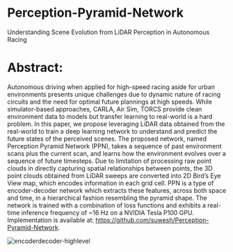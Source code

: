 # Perception-Pyramid-Network
Understanding Scene Evolution from LiDAR Perception in Autonomous Racing
# Abstract:
Autonomous driving when applied for high-speed racing aside for urban environments presents unique challenges due to dynamic nature of racing circuits and the need for optimal future plannings at high speeds. While simulator-based approaches, CARLA, Air Sim, TORCS provide clean environment data to models but transfer learning to real-world is a hard problem. In this paper, we propose leveraging LiDAR data obtained from the real-world to train a deep learning network to understand and predict the future states of the perceived scenes. The proposed network, named Perception Pyramid Network (PPN), takes a sequence of past environment scans plus the current scan, and learns how the environment evolves over a sequence of future timesteps. Due to limitation of processing raw point clouds in directly capturing spatial relationships between points, the 3D point clouds obtained from LiDAR sweeps are converted into 2D Bird’s Eye View map, which encodes information in each grid cell. PPN is a type of encoder-decoder network which extracts these features, across both space and time, in a hierarchical fashion resembling the pyramid shape. The network is trained with a combination of loss functions and exhibits a real-time inference frequency of ~16 Hz on a NVIDIA Tesla P100 GPU. Implementation is available at: https://github.com/suwesh/Perception-Pyramid-Network. 

![encoderdecoder-highlevel](https://github.com/suwesh/Perception-Pyramid-Network/assets/83471963/ad95179f-80e5-4cf6-8ce9-58665a08dc53)
